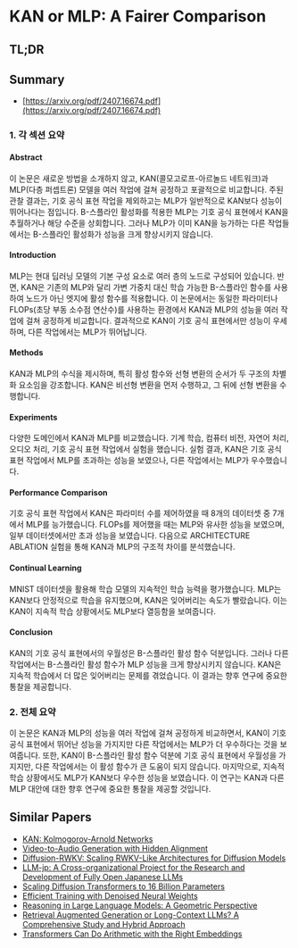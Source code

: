# KAN or MLP: A Fairer Comparison
## TL;DR
## Summary
- [https://arxiv.org/pdf/2407.16674.pdf](https://arxiv.org/pdf/2407.16674.pdf)

### 1. 각 섹션 요약

#### Abstract
이 논문은 새로운 방법을 소개하지 않고, KAN(콜모고로프-아르놀드 네트워크)과 MLP(다층 퍼셉트론) 모델을 여러 작업에 걸쳐 공정하고 포괄적으로 비교합니다. 주된 관찰 결과는, 기호 공식 표현 작업을 제외하고는 MLP가 일반적으로 KAN보다 성능이 뛰어나다는 점입니다. B-스플라인 활성화를 적용한 MLP는 기호 공식 표현에서 KAN을 추월하거나 해당 수준을 상회합니다. 그러나 MLP가 이미 KAN을 능가하는 다른 작업들에서는 B-스플라인 활성화가 성능을 크게 향상시키지 않습니다. 

#### Introduction
MLP는 현대 딥러닝 모델의 기본 구성 요소로 여러 층의 노드로 구성되어 있습니다. 반면, KAN은 기존의 MLP와 달리 가변 가중치 대신 학습 가능한 B-스플라인 함수를 사용하여 노드가 아닌 엣지에 활성 함수를 적용합니다. 이 논문에서는 동일한 파라미터나 FLOPs(초당 부동 소수점 연산수)를 사용하는 환경에서 KAN과 MLP의 성능을 여러 작업에 걸쳐 공정하게 비교합니다. 결과적으로 KAN이 기호 공식 표현에서만 성능이 우세하며, 다른 작업에서는 MLP가 뛰어납니다.

#### Methods
KAN과 MLP의 수식을 제시하며, 특히 활성 함수와 선형 변환의 순서가 두 구조의 차별화 요소임을 강조합니다. KAN은 비선형 변환을 먼저 수행하고, 그 뒤에 선형 변환을 수행합니다.

#### Experiments
다양한 도메인에서 KAN과 MLP를 비교했습니다. 기계 학습, 컴퓨터 비전, 자연어 처리, 오디오 처리, 기호 공식 표현 작업에서 실험을 했습니다. 실험 결과, KAN은 기호 공식 표현 작업에서 MLP를 초과하는 성능을 보였으나, 다른 작업에서는 MLP가 우수했습니다.

#### Performance Comparison
기호 공식 표현 작업에서 KAN은 파라미터 수를 제어하였을 때 8개의 데이터셋 중 7개에서 MLP를 능가했습니다. FLOPs를 제어했을 때는 MLP와 유사한 성능을 보였으며, 일부 데이터셋에서만 초과 성능을 보였습니다. 다음으로 ARCHITECTURE ABLATION 실험을 통해 KAN과 MLP의 구조적 차이를 분석했습니다.

#### Continual Learning
MNIST 데이터셋을 활용해 학습 모델의 지속적인 학습 능력을 평가했습니다. MLP는 KAN보다 안정적으로 학습을 유지했으며, KAN은 잊어버리는 속도가 빨랐습니다. 이는 KAN이 지속적 학습 상황에서도 MLP보다 열등함을 보여줍니다.

#### Conclusion
KAN의 기호 공식 표현에서의 우월성은 B-스플라인 활성 함수 덕분입니다. 그러나 다른 작업에서는 B-스플라인 활성 함수가 MLP 성능을 크게 향상시키지 않습니다. KAN은 지속적 학습에서 더 많은 잊어버리는 문제를 겪었습니다. 이 결과는 향후 연구에 중요한 통찰을 제공합니다.

### 2. 전체 요약

이 논문은 KAN과 MLP의 성능을 여러 작업에 걸쳐 공정하게 비교하면서, KAN이 기호 공식 표현에서 뛰어난 성능을 가지지만 다른 작업에서는 MLP가 더 우수하다는 것을 보여줍니다. 또한, KAN이 B-스플라인 활성 함수 덕분에 기호 공식 표현에서 우월성을 가지지만, 다른 작업에서는 이 활성 함수가 큰 도움이 되지 않습니다. 마지막으로, 지속적 학습 상황에서도 MLP가 KAN보다 우수한 성능을 보였습니다. 이 연구는 KAN과 다른 MLP 대안에 대한 향후 연구에 중요한 통찰을 제공할 것입니다.

## Similar Papers
- [KAN: Kolmogorov-Arnold Networks](2404.19756.md)
- [Video-to-Audio Generation with Hidden Alignment](2407.07464.md)
- [Diffusion-RWKV: Scaling RWKV-Like Architectures for Diffusion Models](2404.04478.md)
- [LLM-jp: A Cross-organizational Project for the Research and Development of Fully Open Japanese LLMs](2407.03963.md)
- [Scaling Diffusion Transformers to 16 Billion Parameters](2407.11633.md)
- [Efficient Training with Denoised Neural Weights](2407.11966.md)
- [Reasoning in Large Language Models: A Geometric Perspective](2407.02678.md)
- [Retrieval Augmented Generation or Long-Context LLMs? A Comprehensive Study and Hybrid Approach](2407.16833.md)
- [Transformers Can Do Arithmetic with the Right Embeddings](2405.17399.md)
